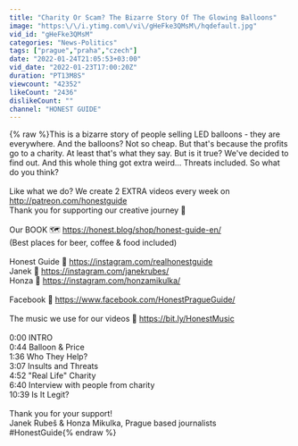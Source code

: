 ```yaml
---
title: "Charity Or Scam? The Bizarre Story Of The Glowing Balloons"
image: "https:\/\/i.ytimg.com\/vi\/gHeFke3QMsM\/hqdefault.jpg"
vid_id: "gHeFke3QMsM"
categories: "News-Politics"
tags: ["prague","praha","czech"]
date: "2022-01-24T21:05:53+03:00"
vid_date: "2022-01-23T17:00:20Z"
duration: "PT13M8S"
viewcount: "42352"
likeCount: "2436"
dislikeCount: ""
channel: "HONEST GUIDE"
---
```

{% raw %}This is a bizarre story of people selling LED balloons - they are everywhere. And the balloons? Not so cheap. But that's because the profits go to a charity. At least that's what they say. But is it true? We've decided to find out. And this whole thing got extra weird... Threats included. So what do you think?<br /><br />Like what we do? We create 2 EXTRA videos every week on  <a rel="nofollow" target="blank" href="http://patreon.com/honestguide">http://patreon.com/honestguide</a><br />Thank you for supporting our creative journey 💛<br /><br />Our BOOK 🗺️ <a rel="nofollow" target="blank" href="https://honest.blog/shop/honest-guide-en/">https://honest.blog/shop/honest-guide-en/</a><br />(Best places for beer, coffee &amp; food included)<br /><br />Honest Guide 📸 <a rel="nofollow" target="blank" href="https://instagram.com/realhonestguide">https://instagram.com/realhonestguide</a><br />Janek 🎤 <a rel="nofollow" target="blank" href="https://instagram.com/janekrubes/">https://instagram.com/janekrubes/</a> <br />Honza 🎥 <a rel="nofollow" target="blank" href="https://instagram.com/honzamikulka/">https://instagram.com/honzamikulka/</a> <br /><br />Facebook 👥 <a rel="nofollow" target="blank" href="https://www.facebook.com/HonestPragueGuide/">https://www.facebook.com/HonestPragueGuide/</a><br /><br />The music we use for our videos 🎵 <a rel="nofollow" target="blank" href="https://bit.ly/HonestMusic">https://bit.ly/HonestMusic</a><br /><br />0:00 INTRO<br />0:44 Balloon &amp; Price<br />1:36 Who They Help?<br />3:07 Insults and Threats<br />4:52 &quot;Real Life&quot; Charity<br />6:40 Interview with people from charity<br />10:39 Is It Legit?<br /><br />Thank you for your support!<br />Janek Rubeš &amp; Honza Mikulka, Prague based journalists <br />#HonestGuide{% endraw %}
